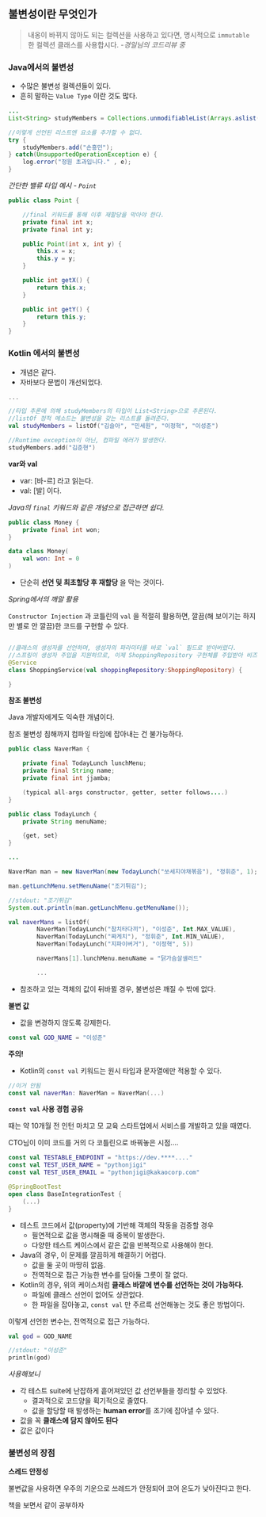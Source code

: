## 불변성이란 무엇인가

> 내옹이 바뀌지 않아도 되는 컬렉션을 사용하고 있다면, 명시적으로 `immutable` 한 컬렉션 클래스를 사용합시다. *-경일님의 코드리뷰 중*

### Java에서의 불변성

- 수많은 불변성 컬렉션들이 있다.
- 흔히 말하는 `Value Type` 이란 것도 많다. 

```java
...
List<String> studyMembers = Collections.unmodifiableList(Arrays.aslist("김슬아", "민세원", "이정혁", "이성준"));

//이렇게 선언된 리스트엔 요소를 추가할 수 없다. 
try {
    studyMembers.add("손흥민");
} catch(UnsupportedOperationException e) {
    log.error("정원 초과입니다." , e);
}
```

*간단한 밸류 타입 예시 - `Point`*

```java
public class Point {

    //final 키워드를 통해 이후 재할당을 막아야 한다.
    private final int x;
    private final int y;

    public Point(int x, int y) {
        this.x = x;
        this.y = y;
    }

    public int getX() {
        return this.x;
    }

    public int getY() {
        return this.y;
    }
}
```

### Kotlin 에서의 불변성

- 개념은 같다. 
- 자바보다 문법이 개선되었다. 

```kotlin 
...

//타입 추론에 의해 studyMembers의 타입이 List<String>으로 추론된다.
//listOf 정적 메소드는 불변성을 갖는 리스트를 돌려준다. 
val studyMembers = listOf("김슬아", "민세원", "이정혁", "이성준")

//Runtime exception이 아닌, 컴파일 에러가 발생한다. 
studyMembers.add("김준현")
```

**var와 val**

- var: [바-르] 라고 읽는다.
- val: [발] 이다.

*Java의 `final` 키워드와 같은 개념으로 접근하면 쉽다.*

```java
public class Money {
    private final int won;
}
```

```kotlin
data class Money(
    val won: Int = 0
)
```

- 단순히 **선언 및 최초할당 후 재할당** 을 막는 것이다. 

*Spring에서의 깨알 활용*

`Constructor Injection` 과 코틀린의 `val` 을 적절히 활용하면, 깔끔(해 보이기는 하지만 별로 안 깔끔)한 코드를 구현할 수 있다. 

```kotlin

//클래스의 생성자를 선언하며, 생성자의 파라미터를 바로 `val` 필드로 받아버렸다. 
//스프링이 생성자 주입을 지원하므로, 이제 ShoppingRepository 구현체를 주입받아 비즈니스 로직을 바로 작성할 수 있게 된다. 
@Service
class ShoppingService(val shoppingRepository:ShoppingRepository) {

}
```

**참조 불변성** 

Java 개발자에게도 익숙한 개념이다. 

참조 불변성 침해까지 컴파일 타임에 잡아내는 건 불가능하다. 

```java
public class NaverMan {

    private final TodayLunch lunchMenu;
    private final String name;
    private final int jjamba;

    (typical all-args constructor, getter, setter follows....)
}

public class TodayLunch {
    private String menuName;

    {get, set}
}

...

NaverMan man = new NaverMan(new TodayLunch("쏘세지야채볶음"), "정휘준", 1);

man.getLunchMenu.setMenuName("조기튀김");

//stdout: "조기튀김"
System.out.println(man.getLunchMenu.getMenuName());
```

```kotlin
val naverMans = listOf(
        NaverMan(TodayLunch("참치타다끼"), "이성준", Int.MAX_VALUE), 
        NaverMan(TodayLunch("짜게치"), "정휘준", Int.MIN_VALUE),
        NaverMan(TodayLunch("지파이버거"), "이정혁", 5))

        naverMans[1].lunchMenu.menuName = "닭가슴살샐러드"

        ...
```
- 참조하고 있는 객체의 값이 뒤바뀔 경우, 불변성은 깨질 수 밖에 없다. 

**불변 값**

- 값을 변경하지 않도록 강제한다. 

```kotlin
const val GOD_NAME = "이성준"
```

**주의!**
- Kotlin의 `const val` 키워드는 원시 타입과 문자열에만 적용할 수 있다. 

```kotlin
//이거 안됨
const val naverMan: NaverMan = NaverMan(...)
```

**`const val` 사용 경험 공유**

때는 약 10개월 전 인턴 마치고 모 교육 스타트업에서 서비스를 개발하고 있을 때였다. 

CTO님이 이미 코드를 거의 다 코틀린으로 바꿔놓은 시점....


```kotlin
const val TESTABLE_ENDPOINT = "https://dev.****...."
const val TEST_USER_NAME = "pythonjigi"
const val TEST_USER_EMAIL = "pythonjigi@kakaocorp.com"

@SpringBootTest
open class BaseIntegrationTest {
    (...)
}
```

- 테스트 코드에서 값(property)에 기반해 객체의 작동을 검증할 경우
    - 필연적으로 값을 명시해줄 때 중복이 발생한다. 
    - 다양한 테스트 케이스에서 같은 값을 반복적으로 사용해야 한다. 
- Java의 경우, 이 문제를 깔끔하게 해결하기 어렵다. 
    - 값을 둘 곳이 마땅히 없음. 
    - 전역적으로 접근 가능한 변수를 담아둘 그릇이 잘 없다.
- Kotlin의 경우, 위의 케이스처럼 **클래스 바깥에 변수를 선언하는 것이 가능하다.**
    - 파일에 클래스 선언이 없어도 상관없다. 
    - 한 파일을 잡아놓고, `const val` 만 주르륵 선언해놓는 것도 좋은 방법이다. 

이렇게 선언한 변수는, 전역적으로 접근 가능하다. 

```kotlin
val god = GOD_NAME

//stdout: "이성준"
println(god)
```

*사용해보니*

- 각 테스트 suite에 난잡하게 흩어져있던 값 선언부들을 정리할 수 있었다. 
    - 결과적으로 코드양을 획기적으로 줄였다. 
    - 값을 할당할 때 발생하는 **human error**를 조기에 잡아낼 수 있다. 
- 값을 꼭 **클래스에 담지 않아도 된다**
- 값은 값이다 

### 불변성의 장점

**스레드 안정성**

불변값을 사용하면 우주의 기운으로 쓰레드가 안정되어 코어 온도가 낮아진다고 한다. 

책을 보면서 같이 공부하자 
